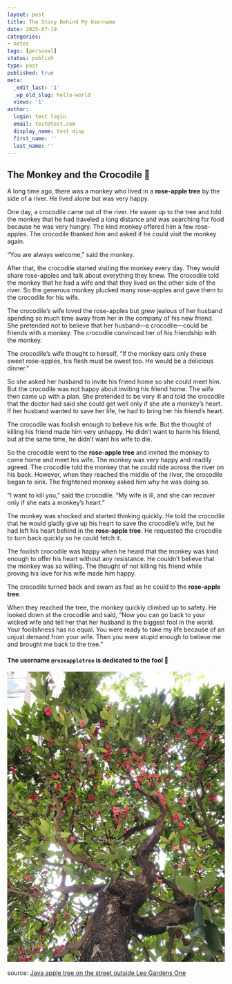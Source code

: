 ```yaml
---
layout: post
title: The Story Behind My Username
date: 2025-07-19
categories:
- notes
tags: [personal]
status: publish
type: post
published: true
meta:
  _edit_last: '1'
  _wp_old_slug: hello-world
  views: '1'
author:
  login: test login
  email: test@test.com
  display_name: test disp
  first_name: ''
  last_name: ''
---
```


## The Monkey and the Crocodile 🐊 

A long time ago, there was a monkey who lived in a **rose-apple tree** by the side of a river. He lived alone but was very happy.

One day, a crocodile came out of the river. He swam up to the tree and told the monkey that he had traveled a long distance and was searching for food because he was very hungry. The kind monkey offered him a few rose-apples. The crocodile thanked him and asked if he could visit the monkey again.

“You are always welcome,” said the monkey.

After that, the crocodile started visiting the monkey every day. They would share rose-apples and talk about everything they knew. The crocodile told the monkey that he had a wife and that they lived on the other side of the river. So the generous monkey plucked many rose-apples and gave them to the crocodile for his wife.

The crocodile’s wife loved the rose-apples but grew jealous of her husband spending so much time away from her in the company of his new friend. She pretended not to believe that her husband—a crocodile—could be friends with a monkey. The crocodile convinced her of his friendship with the monkey.

The crocodile’s wife thought to herself, “If the monkey eats only these sweet rose-apples, his flesh must be sweet too. He would be a delicious dinner.”

So she asked her husband to invite his friend home so she could meet him. But the crocodile was not happy about inviting his friend home. The wife then came up with a plan. She pretended to be very ill and told the crocodile that the doctor had said she could get well only if she ate a monkey’s heart. If her husband wanted to save her life, he had to bring her his friend’s heart.

The crocodile was foolish enough to believe his wife. But the thought of killing his friend made him very unhappy. He didn’t want to harm his friend, but at the same time, he didn’t want his wife to die.

So the crocodile went to the **rose-apple tree** and invited the monkey to come home and meet his wife. The monkey was very happy and readily agreed. The crocodile told the monkey that he could ride across the river on his back. However, when they reached the middle of the river, the crocodile began to sink. The frightened monkey asked him why he was doing so.

“I want to kill you,” said the crocodile. “My wife is ill, and she can recover only if she eats a monkey’s heart.”

The monkey was shocked and started thinking quickly. He told the crocodile that he would gladly give up his heart to save the crocodile’s wife, but he had left his heart behind in the **rose-apple tree**. He requested the crocodile to turn back quickly so he could fetch it.

The foolish crocodile was happy when he heard that the monkey was kind enough to offer his heart without any resistance. He couldn’t believe that the monkey was so willing. The thought of not killing his friend while proving his love for his wife made him happy.

The crocodile turned back and swam as fast as he could to the **rose-apple tree**.

When they reached the tree, the monkey quickly climbed up to safety. He looked down at the crocodile and said, “Now you can go back to your wicked wife and tell her that her husband is the biggest fool in the world. Your foolishness has no equal. You were ready to take my life because of an unjust demand from your wife. Then you were stupid enough to believe me and brought me back to the tree.”


#### The username `@rozeappletree` is dedicated to the fool 🐊

![rozeappletree](/images/personal/rozeappletree.jpeg)

source: [Java apple tree on the street outside Lee Gardens One](https://urbantreesoftheworld.com/2017/07/09/this-is-no-rose-or-apple/)

